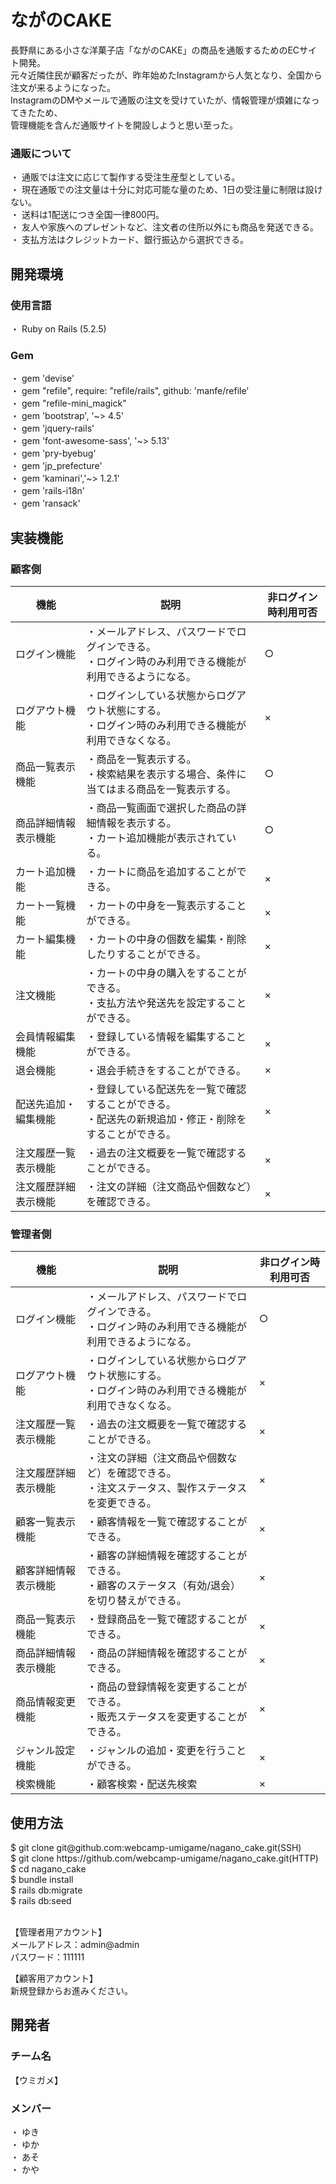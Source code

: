 <h1>ながのCAKE</h1>
長野県にある小さな洋菓子店「ながのCAKE」の商品を通販するためのECサイト開発。<br>
元々近隣住民が顧客だったが、昨年始めたInstagramから人気となり、全国から注文が来るようになった。<br>
InstagramのDMやメールで通販の注文を受けていたが、情報管理が煩雑になってきたため、<br>管理機能を含んだ通販サイトを開設しようと思い至った。

<h3>通販について</h3>
・ 通販では注文に応じて製作する受注生産型としている。<br>
・ 現在通販での注文量は十分に対応可能な量のため、1日の受注量に制限は設けない。<br>
・ 送料は1配送につき全国一律800円。<br>
・ 友人や家族へのプレゼントなど、注文者の住所以外にも商品を発送できる。<br>
・ 支払方法はクレジットカード、銀行振込から選択できる。

<h2>開発環境</h2>
<h3>使用言語</h3>
・ Ruby on Rails (5.2.5)

<h3>Gem</h3>
・ gem 'devise'<br>
・ gem "refile", require: "refile/rails", github: 'manfe/refile'<br>
・ gem "refile-mini_magick"<br>
・ gem 'bootstrap', '~> 4.5'<br>
・ gem 'jquery-rails'<br>
・ gem 'font-awesome-sass', '~> 5.13'<br>
・ gem 'pry-byebug'<br>
・ gem 'jp_prefecture'<br>
・ gem 'kaminari','~> 1.2.1'<br>
・ gem 'rails-i18n'<br>
・ gem 'ransack'

<h2>実装機能</h2>

<h3>顧客側</h3>

| 機能 | 説明 | 非ログイン時利用可否 |
| ---- | ----- | ----- |
| ログイン機能 | ・メールアドレス、パスワードでログインできる。<br>・ログイン時のみ利用できる機能が利用できるようになる。  | ○ |
| ログアウト機能 | ・ログインしている状態からログアウト状態にする。<br>・ログイン時のみ利用できる機能が利用できなくなる。 | × |
| 商品一覧表示機能 | ・商品を一覧表示する。<br>・検索結果を表示する場合、条件に当てはまる商品を一覧表示する。 | ○ |
| 商品詳細情報表示機能 | ・商品一覧画面で選択した商品の詳細情報を表示する。<br>・カート追加機能が表示されている。  | ○ |
| カート追加機能 | ・カートに商品を追加することができる。  | × |
| カート一覧機能 | ・カートの中身を一覧表示することができる。  | × |
| カート編集機能 | ・カートの中身の個数を編集・削除したりすることができる。 | × |
| 注文機能 | ・カートの中身の購入をすることができる。<br>・支払方法や発送先を設定することができる。  | × |
| 会員情報編集機能 | ・登録している情報を編集することができる。  | × |
| 退会機能 | ・退会手続きをすることができる。  | × |
| 配送先追加・編集機能 | ・登録している配送先を一覧で確認することができる。<br>・配送先の新規追加・修正・削除をすることができる。 | × |
| 注文履歴一覧表示機能 | ・過去の注文概要を一覧で確認することができる。 | × |
| 注文履歴詳細表示機能 | ・注文の詳細（注文商品や個数など）を確認できる。  | × |

<h3>管理者側</h3>

| 機能 | 説明 | 非ログイン時利用可否 |
| ---- | ----- | ----- |
| ログイン機能 | ・メールアドレス、パスワードでログインできる。<br>・ログイン時のみ利用できる機能が利用できるようになる。 | ○ |
| ログアウト機能 | ・ログインしている状態からログアウト状態にする。<br>・ログイン時のみ利用できる機能が利用できなくなる。 | × |
| 注文履歴一覧表示機能 | ・過去の注文概要を一覧で確認することができる。  | × |
| 注文履歴詳細表示機能 | ・注文の詳細（注文商品や個数など）を確認できる。<br>・注文ステータス、製作ステータスを変更できる。  | × |
| 顧客一覧表示機能 | ・顧客情報を一覧で確認することができる。  | × |
| 顧客詳細情報表示機能 | ・顧客の詳細情報を確認することができる。<br>・顧客のステータス（有効/退会）を切り替えができる。 | × |
| 商品一覧表示機能 | ・登録商品を一覧で確認することができる。  | × |
| 商品詳細情報表示機能 | ・商品の詳細情報を確認することができる。 | × |
| 商品情報変更機能 | ・商品の登録情報を変更することができる。<br>・販売ステータスを変更することができる。  | × |
| ジャンル設定機能 | ・ジャンルの追加・変更を行うことができる。  | × |
| 検索機能| ・顧客検索・配送先検索| × |

<h2>使用方法</h2>
$ git clone git@github.com:webcamp-umigame/nagano_cake.git(SSH)<br>
$ git clone https://github.com/webcamp-umigame/nagano_cake.git(HTTP)<br>
$ cd nagano_cake<br>
$ bundle install<br>
$ rails db:migrate<br>
$ rails db:seed<br><br>

【管理者用アカウント】<br>
メールアドレス：admin@admin<br>
パスワード：111111

【顧客用アカウント】<br>
新規登録からお進みください。

<h2>開発者</h2>
<h3>チーム名</h3>
【ウミガメ】<br>
<h3>メンバー</h3>
・ ゆき<br>
・ ゆか<br>
・ あそ<br>
・ かや
